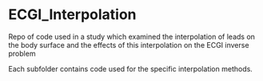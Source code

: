 # ECGI_Interpolation
Repo of code used in a study which examined the interpolation of leads on the body surface and the effects of this interpolation on the ECGI inverse problem

Each subfolder contains code used for the specific interpolation methods.

